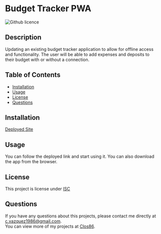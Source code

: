 # Budget Tracker PWA
  ![Github licence](http://img.shields.io/badge/license-ISC-blue.svg)  
  ## Description 
  Updating an existing budget tracker application to allow for offline access and functionality. The user will be able to add expenses and deposits to their budget with or without a connection.
  ## Table of Contents
  * [Installation](#installation)
  * [Usage](#usage)
  * [License](#license)  
  * [Questions](#questions)
  
  ## Installation 
  [Deployed Site](https://cryptic-crag-96766.herokuapp.com/)
  ## Usage 
  You can follow the deployed link and start using it. You can also download the app from the browser.
  
  ## License 
  This project is license under [ISC](https://choosealicense.com/licenses/ISC/)
  
  ## Questions
  If you have any questions about this projects, please contact me directly at [c.vazquez1986@gmail.com](mailto:c.vazquez1986@gmail.com).  
  You can view more of my projects at [Clos86](https://github.com/Clos86).
